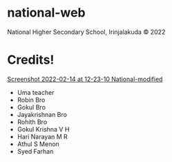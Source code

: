 # national-web
National Higher Secondary School, Irinjalakuda © 2022 

# Credits!

[Screenshot 2022-02-14 at 12-23-10 National-modified](https://user-images.githubusercontent.com/97899995/153815453-742d69a8-6453-4d44-bf47-a7a4ade0e218.png)

* Uma teacher
* Robin Bro
* Gokul Bro
* Jayakrishnan Bro
* Rohith Bro
* Gokul Krishna V H
* Hari Narayan M R
* Athul S Menon
* Syed Farhan

